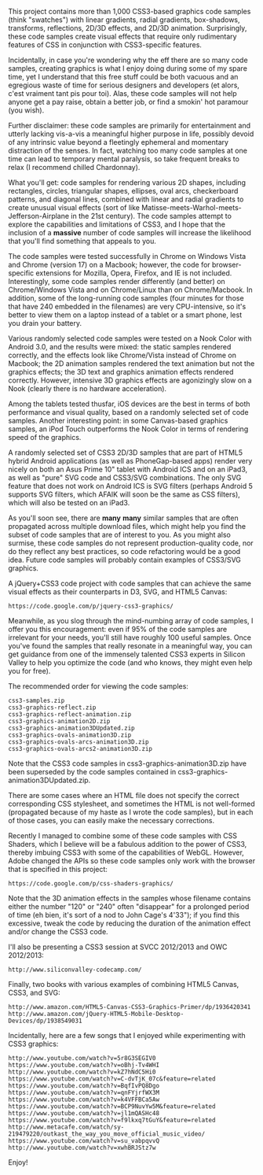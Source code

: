 This project contains more than 1,000 CSS3-based graphics code samples (think "swatches") with linear gradients, radial gradients, box-shadows, transforms, reflections, 2D/3D effects, and 2D/3D animation.  Surprisingly, these code samples create visual effects that require only rudimentary features of CSS in conjunction with CSS3-specific features.

Incidentally, in case you're wondering why the eff there are so many code samples, creating graphics is what I enjoy doing during some of my spare time, yet I understand that this free stuff could be both vacuous and an egregious waste of time for serious designers and developers (et alors, c'est vraiment tant pis pour toi).  Alas, these code samples will not help anyone get a pay raise, obtain a better job, or find a smokin' hot paramour (you wish).

Further disclaimer: these code samples are primarily for entertainment and utterly lacking vis-a-vis a meaningful higher purpose in life, possibly devoid of any intrinsic value beyond a fleetingly ephemeral and momentary distraction of the senses. In fact, watching too many code samples at one time can lead to temporary mental paralysis, so take frequent breaks to relax (I recommend chilled Chardonnay).

What you'll get: code samples for rendering various 2D shapes, including rectangles, circles, triangular shapes, ellipses, oval arcs, checkerboard patterns, and diagonal lines, combined with linear and radial gradients to create unusual visual effects (sort of like Matisse-meets-Warhol-meets-Jefferson-Airplane in the 21st century).  The code samples attempt to explore the capabilities and limitations of CSS3, and I hope that the inclusion of a **massive** number of code samples will increase the likelihood that you'll find something that appeals to you.

The code samples were tested successfully in Chrome on Windows Vista and Chrome (version 17) on a Macbook; however, the code for browser-specific extensions for Mozilla, Opera, Firefox, and IE is not included.   Interestingly, some code samples render differently (and better) on Chrome/Windows Vista and on Chrome/Linux than on Chrome/Macbook.  In addition, some of the long-running code samples (four minutes for those that have 240 embedded in the filenames) are very CPU-intensive, so it's better to view them on a laptop instead of a tablet or a smart phone, lest you drain your battery.

Various randomly selected code samples were tested on a Nook Color with Android 3.0, and the results were mixed: the static samples rendered correctly, and the effects look like Chrome/Vista instead of Chrome on Macbook; the 2D animation samples rendered the text animation but not the graphics effects; the 3D text and graphics animation effects rendered correctly.  However, intensive 3D graphics effects are agonizingly slow on a Nook (clearly there is no hardware acceleration).

Among the tablets tested thusfar, iOS devices are the best in terms of both performance and visual quality, based on a randomly selected set of code samples.  Another interesting point: in some Canvas-based graphics samples, an iPod Touch outperforms the Nook Color in terms of rendering speed of the graphics.

A randomly selected set of CSS3 2D/3D samples that are part of HTML5 hybrid Android applications (as well as PhoneGap-based apps) render very nicely on both an Asus Prime 10" tablet with Android ICS and on an iPad3, as well as "pure" SVG code and CSS3/SVG combinations.  The only SVG feature that does not work on Android ICS is SVG filters (perhaps Android 5 supports SVG filters, which AFAIK will soon be the same as CSS filters), which will also be tested on an iPad3.

As you'll soon see, there are **many** **many** similar samples that are often propagated across multiple download files, which might help you find the subset of code samples that are of interest to you.  As you might also surmise, these code samples do not represent production-quality code, nor do they reflect any best practices, so code refactoring would be a good idea. Future code samples will probably contain examples of CSS3/SVG graphics.

A jQuery+CSS3 code project with code samples that can achieve the same visual effects as their counterparts in D3, SVG, and HTML5 Canvas:
```
https://code.google.com/p/jquery-css3-graphics/
```

Meanwhile, as you slog through the mind-numbing array of code samples, I offer you this encouragement: even if 95% of the code samples are irrelevant for your needs, you'll still have roughly 100 useful samples.  Once you've found the samples that really resonate in a meaningful way, you can get guidance from one of the immensely talented CSS3 experts in Silicon Valley to help you optimize the code (and who knows, they might even help you for free).

The recommended order for viewing the code samples:
```
css3-samples.zip
css3-graphics-reflect.zip
css3-graphics-reflect-animation.zip
css3-graphics-animation2D.zip
css3-graphics-animation3DUpdated.zip
css3-graphics-ovals-animation3D.zip
css3-graphics-ovals-arcs-animation3D.zip
css3-graphics-ovals-arcs2-animation3D.zip
```
Note that the CSS3 code samples in css3-graphics-animation3D.zip have been superseded by the code samples contained in css3-graphics-animation3DUpdated.zip.

There are some cases where an HTML file does not specify the correct corresponding CSS stylesheet, and sometimes the HTML is not well-formed (propagated because of my haste as I wrote the code samples), but in each of those cases, you can easily make the necessary corrections.

Recently I managed to combine some of these code samples with CSS Shaders, which I believe will be a fabulous addition to the power of CSS3, thereby imbuing CSS3 with some of the capabilities of WebGL. However, Adobe changed the APIs so these code samples only work with the browser that is specified in this project:
```
https://code.google.com/p/css-shaders-graphics/
```

Note that the 3D animation effects in the samples whose filename contains either the number "120" or "240" often "disappear" for a prolonged period of time (eh bien, it's sort of a nod to John Cage's 4'33"); if you find this excessive, tweak the code by reducing the duration of the animation effect and/or change the CSS3 code.

I'll also be presenting a CSS3 session at SVCC 2012/2013 and OWC 2012/2013:
```
http://www.siliconvalley-codecamp.com/
```
Finally, two books with various examples of combining HTML5 Canvas, CSS3, and SVG:
```
http://www.amazon.com/HTML5-Canvas-CSS3-Graphics-Primer/dp/1936420341
http://www.amazon.com/jQuery-HTML5-Mobile-Desktop-Devices/dp/1938549031
```
Incidentally, here are a few songs that I enjoyed while experimenting with CSS3 graphics:
```
http://www.youtube.com/watch?v=5r8G3SEGIV0
https://www.youtube.com/watch?v=oBhj-Tv4WHI
http://www.youtube.com/watch?v=kZ7hNdC5Hi0
https://www.youtube.com/watch?v=C-dvTjK_07c&feature=related
https://www.youtube.com/watch?v=BqfIvPQ8Dgo
https://www.youtube.com/watch?v=qnFYjrfWX3M
https://www.youtube.com/watch?v=k4VFFBCa5Aw
https://www.youtube.com/watch?v=BCP9NuvYw5M&feature=related
https://www.youtube.com/watch?v=jl1mQASHc48
https://www.youtube.com/watch?v=f9lkxq7tGuY&feature=related
http://www.metacafe.com/watch/sy-219479220/outkast_the_way_you_move_official_music_video/
https://www.youtube.com/watch?v=su_vabpqvvQ
http://www.youtube.com/watch?v=xwhBRJStz7w
```

Enjoy!